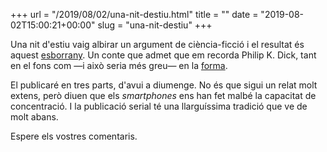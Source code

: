+++
url = "/2019/08/02/una-nit-destiu.html"
title = ""
date = "2019-08-02T15:00:21+00:00"
slug = "una-nit-destiu"
+++

Una nit d'estiu vaig albirar un argument de ciència-ficció i el resultat és aquest [esborrany](https://telegra.ph/La-pèrdua-de-la-gràcia-13-08-02). Un conte que admet que em recorda Philip K. Dick, tant en el fons com —i això seria més greu— en la [forma](https://www.theguardian.com/books/booksblog/2010/jun/04/philip-k-dick-needed-co-author).

El publicaré en tres parts, d'avui a diumenge. No és que sigui un relat molt extens, però diuen que els *smartphones* ens han fet malbé la capacitat de concentració. I la publicació serial té una llarguíssima tradició que ve de molt abans.

Espere els vostres comentaris.
